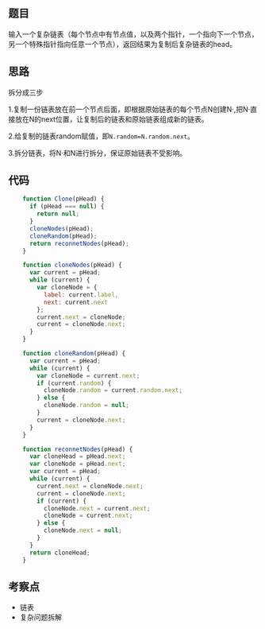 ## 题目

输入一个复杂链表（每个节点中有节点值，以及两个指针，一个指向下一个节点，另一个特殊指针指向任意一个节点），返回结果为复制后复杂链表的head。

## 思路

拆分成三步

1.复制一份链表放在前一个节点后面，即根据原始链表的每个节点N创建N·,把N·直接放在N的next位置，让复制后的链表和原始链表组成新的链表。

2.给复制的链表random赋值，即`N.random=N.random.next`。

3.拆分链表，将N·和N进行拆分，保证原始链表不受影响。

## 代码

```js
    function Clone(pHead) {
      if (pHead === null) {
        return null;
      }
      cloneNodes(pHead);
      cloneRandom(pHead);
      return reconnetNodes(pHead);
    }

    function cloneNodes(pHead) {
      var current = pHead;
      while (current) {
        var cloneNode = {
          label: current.label,
          next: current.next
        };
        current.next = cloneNode;
        current = cloneNode.next;
      }
    }

    function cloneRandom(pHead) {
      var current = pHead;
      while (current) {
        var cloneNode = current.next;
        if (current.random) {
          cloneNode.random = current.random.next;
        } else {
          cloneNode.random = null;
        }
        current = cloneNode.next;
      }
    }

    function reconnetNodes(pHead) {
      var cloneHead = pHead.next;
      var cloneNode = pHead.next;
      var current = pHead;
      while (current) {
        current.next = cloneNode.next;
        current = cloneNode.next;
        if (current) {
          cloneNode.next = current.next;
          cloneNode = current.next;
        } else {
          cloneNode.next = null;
        }
      }
      return cloneHead;
    }
```

## 考察点

- 链表
- 复杂问题拆解